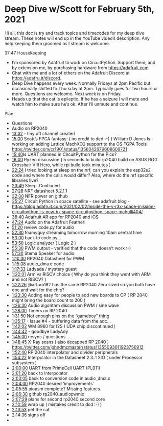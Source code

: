 # Deep Dive w/Scott for February 5th, 2021


Hi all, this doc is try and track topics and timecodes for my deep dive stream. These notes will end up in the YouTube video’s description. Any help keeping them groomed as I stream is welcome.


07:47 Housekeeping
* I’m sponsored by Adafruit to work on CircuitPython. Support them, and by extension me, by purchasing hardware from https://adafruit.com
* Chat with me and a lot of others on the Adafruit Discord at https://adafru.it/discord.
* Deep Dive happens every week. Normally Fridays at 2pm Pacific but occasionally shifted to Thursday at 2pm. Typically goes for two hours or more. Questions are welcome. Next week is on Friday.
* Heads up that the cat is epileptic. If he has a seizure I will mute and watch him to make sure he’s ok. After I’ll unmute and continue.


Plan
* Questions
* Audio on RP2040
* [13:32](https://www.youtube.com/watch?v=VIDEO_2021_02_05?t=812) - tiny uft channel created
* [15:00](https://www.youtube.com/watch?v=VIDEO_2021_02_05?t=900) Scott’s FPGA fantasy:  ( no credit to dcd :-) )
William D Jones Is working on adding Lattice MachXO2 support to the OS FGPA Tools https://twitter.com/cr1901/status/1356042679608606721
* [15:40](https://www.youtube.com/watch?v=VIDEO_2021_02_05?t=940) ​Is UART planned in CircuitPython for the Pico?
* [18:00](https://www.youtube.com/watch?v=VIDEO_2021_02_05?t=1080) Ryzen discussion ( 5 seconds to build rp2040 build on ASUS ROG Crosshair VIII Hero, while rpi build took minutes )
* [22:24](https://www.youtube.com/watch?v=VIDEO_2021_02_05?t=1344) I tried looking at sleep on the nrf, can you explain the esp32s2 code and where the calls would differ? Also, where do the nrf specific libraries live?
* [23:49](https://www.youtube.com/watch?v=VIDEO_2021_02_05?t=1429) Sleep. Continued
* [27:28](https://www.youtube.com/watch?v=VIDEO_2021_02_05?t=1648) NRF datasheet 5.2.1.1
* [32:00](https://www.youtube.com/watch?v=VIDEO_2021_02_05?t=1920) NFR power on github
* [35:27](https://www.youtube.com/watch?v=VIDEO_2021_02_05?t=2127) Circuit Python in space satellite - see adafruit blog - https://blog.adafruit.com/2021/02/02/inside-the-v-r3x-space-mission-circuitpython-is-now-in-space-circuitpython-space-maholli404/
* [38:40](https://www.youtube.com/watch?v=VIDEO_2021_02_05?t=2320) Adafruit AR app for RP2040 and iOS
* [47:24](https://www.youtube.com/watch?v=VIDEO_2021_02_05?t=2844) Audio on the Adafruit Feather!
* [51:20](https://www.youtube.com/watch?v=VIDEO_2021_02_05?t=3080) review code.py for audio
* [52:30](https://www.youtube.com/watch?v=VIDEO_2021_02_05?t=3150) foamyguy streaming tomorrow morning 10am central time
* [53:00](https://www.youtube.com/watch?v=VIDEO_2021_02_05?t=3180) back to code.py…
* [53:50](https://www.youtube.com/watch?v=VIDEO_2021_02_05?t=3230) Logic analyzer ( Logic 2 )
* [55:30](https://www.youtube.com/watch?v=VIDEO_2021_02_05?t=3330) PWM output - verified that the code doesn’t work :-)
* [57:30](https://www.youtube.com/watch?v=VIDEO_2021_02_05?t=3450) Stema Speaker for audio
* [1:10:30](https://www.youtube.com/watch?v=VIDEO_2021_02_05?t=4230) RP2040 Datasheet for PWM
* [1:15:08](https://www.youtube.com/watch?v=VIDEO_2021_02_05?t=4508) audio_dma.c code
* [1:17:33](https://www.youtube.com/watch?v=VIDEO_2021_02_05?t=4653) Ladyada / mystery guest
* [1:20:01](https://www.youtube.com/watch?v=VIDEO_2021_02_05?t=4801) Arm vs RISCV choice ( Why do you think they went with ARM and not RISCV? )
* [1:22:26](https://www.youtube.com/watch?v=VIDEO_2021_02_05?t=4946) @arturo182 has the same RP2040 Zero sized so you both have one and wait for the chip?
* [1:23:30](https://www.youtube.com/watch?v=VIDEO_2021_02_05?t=5010) Adding easy for people to add new boards to CP ( RP 2040 might bring the board count to 200 )
* [1:26:30](https://www.youtube.com/watch?v=VIDEO_2021_02_05?t=5190) Audio algorithm discussion PWM / sine wave
* [1:28:00](https://www.youtube.com/watch?v=VIDEO_2021_02_05?t=5280) Timers on RP 2040
* [1:31:50](https://www.youtube.com/watch?v=VIDEO_2021_02_05?t=5510) Not enough pins on the “gameboy” thing
* [1:35:17](https://www.youtube.com/watch?v=VIDEO_2021_02_05?t=5717) - Issue #4 - buffering data from the adc…
* [1:42:02](https://www.youtube.com/watch?v=VIDEO_2021_02_05?t=6122) WM 8960  for I2S ( UDA chip discontinued )
* [1:44:42](https://www.youtube.com/watch?v=VIDEO_2021_02_05?t=6282) - goodbye LadyAdy
* [1:45:00](https://www.youtube.com/watch?v=VIDEO_2021_02_05?t=6300) resync / questions ….
* [1:48:45](https://www.youtube.com/watch?v=VIDEO_2021_02_05?t=6525) X-Ray scans ( also decapped RP 2040 ) https://twitter.com/johndmcmaster/status/1355093011923750912
* [1:52:40](https://www.youtube.com/watch?v=VIDEO_2021_02_05?t=6760) RP 2040 interpolator and divider peripherals
* [1:54:22](https://www.youtube.com/watch?v=VIDEO_2021_02_05?t=6862) Interpolator in the Datasheet 2.3..1 SIO ( under Processor subsystem )
* [2:00:00](https://www.youtube.com/watch?v=VIDEO_2021_02_05?t=7200) UART from PrimeCell UART (PL011)
* [2:01:20](https://www.youtube.com/watch?v=VIDEO_2021_02_05?t=7280) back to Interpolator
* [2:03:05](https://www.youtube.com/watch?v=VIDEO_2021_02_05?t=7385) back to conversion code in audio_dma.c
* [2:04:00](https://www.youtube.com/watch?v=VIDEO_2021_02_05?t=7440) RP2040  desired ‘improvements’
* [2:05:55](https://www.youtube.com/watch?v=VIDEO_2021_02_05?t=7555) pioasm complete? Missing features.
* [2:06:30](https://www.youtube.com/watch?v=VIDEO_2021_02_05?t=7590) github  rp2040_audiopwmio
* [2:07:29](https://www.youtube.com/watch?v=VIDEO_2021_02_05?t=7649) plans for second rp2040 second core
* [2:10:59](https://www.youtube.com/watch?v=VIDEO_2021_02_05?t=7859) wrap up ( mistakes credit to dcd :-) )
* [2:13:53](https://www.youtube.com/watch?v=VIDEO_2021_02_05?t=8033) pet the cat
* [2:14:36](https://www.youtube.com/watch?v=VIDEO_2021_02_05?t=8076) signs off
*
